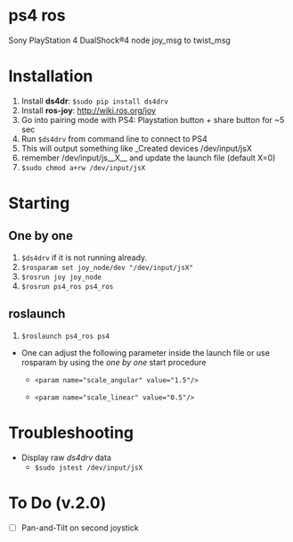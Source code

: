 # ps4 ros
Sony PlayStation 4 DualShock®4 node joy_msg to twist_msg

# Installation
1. Install __ds4dr__: `$sudo pip install ds4drv`
1. Install __ros-joy__: http://wiki.ros.org/joy
1. Go into pairing mode with PS4: Playstation button + share button for ~5 sec
1. Run `$ds4drv` from command line to connect to PS4
  1. This will output something like _Created devices /dev/input/jsX
  1. remember /dev/input/js__X__ and update the launch file (default X=0)
  1. `$sudo chmod a+rw /dev/input/jsX`

# Starting
## One by one
1. `$ds4drv` if it is not running already.
1. `$rosparam set joy_node/dev "/dev/input/jsX"`
1. `$rosrun joy joy_node`
1. `$rosrun ps4_ros ps4_ros`

## roslaunch
1. `$roslaunch ps4_ros ps4`


* One can adjust the following parameter inside the launch file or use rosparam by using the _one by one_ start procedure

  * ``<param name="scale_angular" value="1.5"/>``

  * ``<param name="scale_linear" value="0.5"/>``

# Troubleshooting

* Display raw _ds4drv_ data
  * `$sudo jstest /dev/input/jsX`
  
# To Do (v.2.0)
* [ ] Pan-and-Tilt on second joystick
